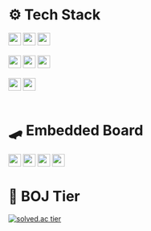 <div align="start">
  
# ⚙️ Tech Stack
 <img src="https://img.shields.io/badge/C++-00599C?style=flat-square&logo=Cplusplus&logoColor=white" height="25"/>   
 <img src="https://img.shields.io/badge/C-00599C?style=flat-square&logo=C&logoColor=white" height="25"/>  
 <img src="https://img.shields.io/badge/Python-3775a9?style=flat-square&logo=python&logoColor=white" height="25"/>  

<br>
<br>
  
 <img src="https://img.shields.io/badge/JavaScript-F7DF1E?style=flat-square&logo=javascript&logoColor=black" height="25"/>
 <img src="https://img.shields.io/badge/HTML-E34F26?style=flat-square&logo=HTML5&logoColor=white" height="25"/>
 <img src="https://img.shields.io/badge/CSS-1572B6?style=flat-square&logo=css3&logoColor=white" height="25"/>
<br>
<br>
  
 <img src="https://img.shields.io/badge/MySQL-00618a?style=flat-square&logo=mysql&logoColor=white" height="25"/> 
 <img src="https://img.shields.io/badge/SQLite-003856?style=flat-square&logo=sqlite&logoColor=white" height="25"/>  
 
<br>
<br>
  
# 🛹 Embedded Board
 <img src="https://img.shields.io/badge/Raspberry Pi-c41949?style=flat-square&logo=raspberrypi&logoColor=black" height="25"/> 
 <img src="https://img.shields.io/badge/Jetson Nano-76B900?style=flat-square&logo=NVIDIA&logoColor=white" height="25"/> 
 <img src="https://img.shields.io/badge/Arduino-00989d?style=flat-square&logo=arduino&logoColor=white" height="25"/>
 <img src="https://img.shields.io/badge/OpenCR-03234B?style=flat-square&logo=stmicroelectronics&logoColor=white" height="25"/> 
  
# 🏅 BOJ Tier 
  
[![solved.ac tier](http://mazassumnida.wtf/api/v2/generate_badge?boj=a201801745)](https://solved.ac/a201801745)
  
</div>

